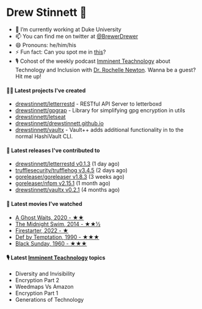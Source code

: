 
# Drew Stinnett 👋

- 🔭 I’m currently working at Duke University
- 📫 You can find me on twitter at [@BrewerDrewer](https://twitter.com/BrewerDrewer)
- 😄 Pronouns: he/him/his
- ⚡ Fun fact: Can you spot me in [this](https://www.youtube.com/watch?v=oL9WnB0qHBA)?
- 🎙 Cohost of the weekly podcast [Imminent Teachnology](https://podcast.imminentteachnology.com/) about Technology and Inclusion with [Dr. Rochelle Newton](https://www.linkedin.com/in/drrochellenewton/). Wanna be a guest? Hit me up!

#### 👨‍💻 Latest projects I've created
- [drewstinnett/letterrestd](https://github.com/drewstinnett/letterrestd) - RESTful API Server to letterboxd
- [drewstinnett/gpgrap](https://github.com/drewstinnett/gpgrap) - Library for simplifying gpg encryption in utils
- [drewstinnett/letseat](https://github.com/drewstinnett/letseat)
- [drewstinnett/drewstinnett.github.io](https://github.com/drewstinnett/drewstinnett.github.io)
- [drewstinnett/vaultx](https://github.com/drewstinnett/vaultx) - Vault&#43;&#43; adds additional functionality in to the normal HashiVault CLI.

#### 🚀 Latest releases I've contributed to
- [drewstinnett/letterrestd v0.1.3](https://github.com/drewstinnett/letterrestd/releases/tag/v0.1.3) (1 day ago)
- [trufflesecurity/trufflehog v3.4.5](https://github.com/trufflesecurity/trufflehog/releases/tag/v3.4.5) (2 days ago)
- [goreleaser/goreleaser v1.8.3](https://github.com/goreleaser/goreleaser/releases/tag/v1.8.3) (3 weeks ago)
- [goreleaser/nfpm v2.15.1](https://github.com/goreleaser/nfpm/releases/tag/v2.15.1) (1 month ago)
- [drewstinnett/vaultx v0.2.1](https://github.com/drewstinnett/vaultx/releases/tag/v0.2.1) (4 months ago)

#### 🍿 Latest movies I've watched
- [A Ghost Waits, 2020 - ★★](https://letterboxd.com/mondodrew/film/a-ghost-waits/)
- [The Midnight Swim, 2014 - ★★½](https://letterboxd.com/mondodrew/film/the-midnight-swim/)
- [Firestarter, 2022 - ★](https://letterboxd.com/mondodrew/film/firestarter-1/)
- [Def by Temptation, 1990 - ★★★](https://letterboxd.com/mondodrew/film/def-by-temptation/1/)
- [Black Sunday, 1960 - ★★★](https://letterboxd.com/mondodrew/film/black-sunday-1960/)

#### 🎙 Latest [Imminent Teachnology](https://podcast.imminentteachnology.com/) topics
- Diversity and Invisibility
- Encryption Part 2
- Weedmaps Vs Amazon
- Encryption Part 1
- Generations of Technology